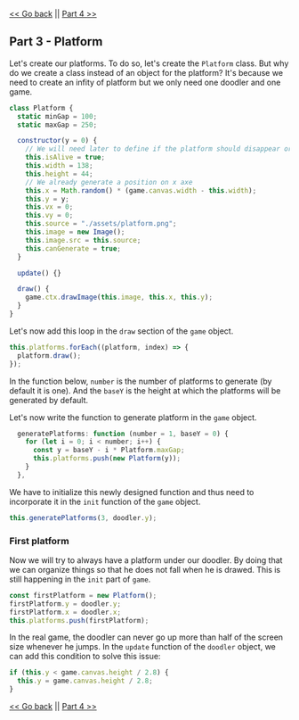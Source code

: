 [<< Go back](./part_2.md) || [Part 4 >>](./part_4.md)

## Part 3 - Platform

Let's create our platforms. To do so, let's create the `Platform` class. But why do we create a class instead of an object for the platform? It's because we need to create an infity of platform but we only need one doodler and one game.

```javascript
class Platform {
  static minGap = 100;
  static maxGap = 250;

  constructor(y = 0) {
    // We will need later to define if the platform should disappear or not
    this.isAlive = true;
    this.width = 138;
    this.height = 44;
    // We already generate a position on x axe
    this.x = Math.random() * (game.canvas.width - this.width);
    this.y = y;
    this.vx = 0;
    this.vy = 0;
    this.source = "./assets/platform.png";
    this.image = new Image();
    this.image.src = this.source;
    this.canGenerate = true;
  }

  update() {}

  draw() {
    game.ctx.drawImage(this.image, this.x, this.y);
  }
}
```

Let's now add this loop in the `draw` section of the `game` object.

```javascript
this.platforms.forEach((platform, index) => {
  platform.draw();
});
```

In the function below, `number` is the number of platforms to generate (by default it is one). And the `baseY` is the height at which the platforms will be generated by default.

Let's now write the function to generate platform in the `game` object.

```javascript
  generatePlatforms: function (number = 1, baseY = 0) {
    for (let i = 0; i < number; i++) {
      const y = baseY - i * Platform.maxGap;
      this.platforms.push(new Platform(y));
    }
  },
```

We have to initialize this newly designed function and thus need to incorporate it in the `init` function of the `game` object.

```javascript
this.generatePlatforms(3, doodler.y);
```

### First platform

Now we will try to always have a platform under our doodler. By doing that we can organize things so that he does not fall when he is drawed. This is still happening in the `init` part of `game`.

```javascript
const firstPlatform = new Platform();
firstPlatform.y = doodler.y;
firstPlatform.x = doodler.x;
this.platforms.push(firstPlatform);
```

In the real game, the doodler can never go up more than half of the screen size whenever he jumps. In the `update` function of the `doodler` object, we can add this condition to solve this issue:

```javascript
if (this.y < game.canvas.height / 2.8) {
  this.y = game.canvas.height / 2.8;
}
```

[<< Go back](./part_2.md) || [Part 4 >>](./part_4.md)
